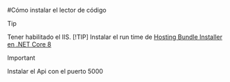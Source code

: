 #Cómo instalar el lector de código

> [!TIP]
> Tener habilitado el IIS.
> [!TIP]
> Instalar el run time de  [Hosting Bundle Installer en .NET Core 8](https://download.visualstudio.microsoft.com/download/pr/751d3fcd-72db-4da2-b8d0-709c19442225/33cc492bde704bfd6d70a2b9109005a0/dotnet-hosting-8.0.6-win.exe)
 
> [!IMPORTANT]
> Instalar el Api con el puerto 5000
